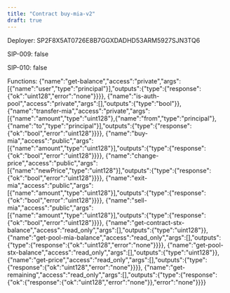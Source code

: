 ```yaml
---
title: "Contract buy-mia-v2"
draft: true
---
```

Deployer: SP2F8X5AT0726E8B7GGXDADHD53ARM5927SJN3TQ6

SIP-009: false

SIP-010: false

Functions:
{"name":"get-balance","access":"private","args":[{"name":"user","type":"principal"}],"outputs":{"type":{"response":{"ok":"uint128","error":"none"}}}}, {"name":"is-auth-pool","access":"private","args":[],"outputs":{"type":"bool"}}, {"name":"transfer-mia","access":"private","args":[{"name":"amount","type":"uint128"},{"name":"from","type":"principal"},{"name":"to","type":"principal"}],"outputs":{"type":{"response":{"ok":"bool","error":"uint128"}}}}, {"name":"buy-mia","access":"public","args":[{"name":"amount","type":"uint128"}],"outputs":{"type":{"response":{"ok":"bool","error":"uint128"}}}}, {"name":"change-price","access":"public","args":[{"name":"newPrice","type":"uint128"}],"outputs":{"type":{"response":{"ok":"bool","error":"uint128"}}}}, {"name":"exit-mia","access":"public","args":[{"name":"amount","type":"uint128"}],"outputs":{"type":{"response":{"ok":"bool","error":"uint128"}}}}, {"name":"sell-mia","access":"public","args":[{"name":"amount","type":"uint128"}],"outputs":{"type":{"response":{"ok":"bool","error":"uint128"}}}}, {"name":"get-contract-stx-balance","access":"read_only","args":[],"outputs":{"type":"uint128"}}, {"name":"get-pool-mia-balance","access":"read_only","args":[],"outputs":{"type":{"response":{"ok":"uint128","error":"none"}}}}, {"name":"get-pool-stx-balance","access":"read_only","args":[],"outputs":{"type":"uint128"}}, {"name":"get-price","access":"read_only","args":[],"outputs":{"type":{"response":{"ok":"uint128","error":"none"}}}}, {"name":"get-remaining","access":"read_only","args":[],"outputs":{"type":{"response":{"ok":{"response":{"ok":"uint128","error":"none"}},"error":"none"}}}}
